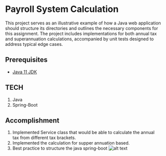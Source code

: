 #  Payroll System Calculation

This project serves as an illustrative example of how a Java web application should structure its directories and outlines the necessary components for this assignment. The project includes implementations for both annual tax and superannuation calculations, accompanied by unit tests designed to address typical edge cases.

## Prerequisites

* [Java 11 JDK](https://www.oracle.com/java/technologies/javase-jdk11-downloads.html)

## TECH
1. Java
2. Spring-Boot


## Accomplishment

1. Implemented Service class that would be able to calculate the annual tax from different tax brackets.
2. Implemented the calculation for supper annuation based.
3. Best practice to structure the java spring-boot
   ![alt text](https://github.com/meeimee/cloudcase/blob/master/docs/folder-struc.png?raw=true)